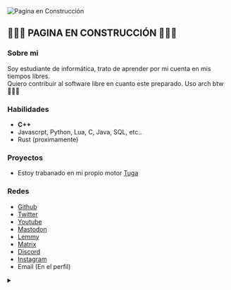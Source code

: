 <img src="https://i.imgur.com/VHiBR6c.png" alt="Pagina en Construcción" />

## 👷🏻🚧 PAGINA EN CONSTRUCCIÓN 🚧👷🏻

### Sobre mi
Soy estudiante de informática, trato de aprender por mi cuenta en mis tiempos libres. <br> 
Quiero contribuir al software libre en cuanto este preparado. Uso arch btw 🧑🏻‍💻 <br>

### Habilidades
- **C++**
- Javascrpt, Python, Lua, C, Java, SQL, etc..
- Rust (proximamente)

### Proyectos
- Estoy trabanado en mi propio motor [Tuga](https://github.com/galisma/Tuga)

### Redes
-  [Github](https://github.com/galisma)
-  [Twitter](https://x.com/Galismax)
-  [Youtube](https://www.youtube.com/@galisma)
-  [Mastodon](https://mastodon.social/@Galisma)
-  [Lemmy](https://lemmy.world/u/Galisma)
-  [Matrix](https://matrix.to/#/@galisma:matrix.org)
-  [Discord](https://discord.gg/xDgkDNCmqN)
-  [Instagram](https://www.youtube.com/watch?v=UUwMMBodDvU)
-  Email (En el perfil)

<details>
  <summary><i></i></summary>

  ### Mi nueva fé
  <img src="https://www.lavondyss.net/wp-content/uploads/2006/11/saintignucius.jpg" alt="Saint Ignucius" /> <br>
  > No hay sistema más que GNU, y Linux es uno de sus núcleos - San iGNUcio
</details>

